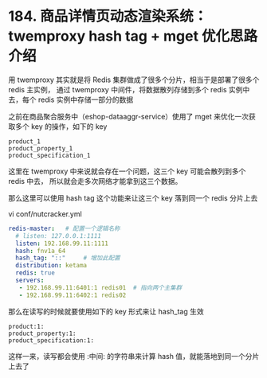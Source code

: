 # 184. 商品详情页动态渲染系统：twemproxy hash tag + mget 优化思路介绍
用 twemproxy 其实就是将 Redis 集群做成了很多个分片，相当于是部署了很多个 redis 主实例，
通过 twemproxy 中间件，将数据散列存储到多个 redis 实例中去，每个 redis 实例中存储一部分的数据

之前在商品聚合服务中（eshop-dataaggr-service）使用了 mget 来优化一次获取多个 key 的操作，如下的 key

```
product_1
product_property_1
product_specification_1
```

这里在 twemproxy 中来说就会存在一个问题，这三个 key 可能会散列到多个 redis 中去，
所以就会走多次网络才能拿到这三个数据。

那么这里可以使用 hash tag 这个功能来让这三个 key 落到同一个 redis 分片上去

vi conf/nutcracker.yml

```yml
redis-master:   # 配置一个逻辑名称
  # listen: 127.0.0.1:1111
  listen: 192.168.99.11:1111
  hash: fnv1a_64
  hash_tag: "::"     # 增加此配置
  distribution: ketama
  redis: true
  servers:
   - 192.168.99.11:6401:1 redis01  # 指向两个主集群
   - 192.168.99.11:6402:1 redis02
```

那么在读写的时候就要使用如下的 key 形式来让 hash_tag 生效

```
product:1:
product_property:1:
product_specification:1:
```

这样一来，读写都会使用 :中间: 的字符串来计算 hash 值，就能落地到同一个分片上去了


<iframe  height="500px" width="100%" frameborder=0 allowfullscreen="true" :src="$withBase('/ads.html')"></iframe>